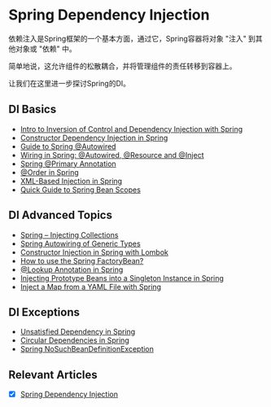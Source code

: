 # Spring Dependency Injection

依赖注入是Spring框架的一个基本方面，通过它，Spring容器将对象 "注入" 到其他对象或 "依赖" 中。

简单地说，这允许组件的松散耦合，并将管理组件的责任转移到容器上。

让我们在这里进一步探讨Spring的DI。

## DI Basics

- [Intro to Inversion of Control and Dependency Injection with Spring](Intro-zh.md)
- [Constructor Dependency Injection in Spring](/spring-di-2/README-zh.md#spring中的构造函数依赖性注入)
- [Guide to Spring @Autowired](../spring-core-2/README-zh.md#guide-to-spring-autowired)
- [Wiring in Spring: @Autowired, @Resource and @Inject](/spring-di-2/README-zh.md#wiring-in-spring-autowired-resource-and-inject)
- [Spring @Primary Annotation](../spring-core-2/README-zh.md#spring-primary-annotation)
- [@Order in Spring](../spring-core-2/README-zh.md#order-in-spring)
- [XML-Based Injection in Spring](/spring-di-1/README-zh.md)
- [Quick Guide to Spring Bean Scopes](../spring-core-2/README-zh.md#spring-bean-scopes-快速指南)

## DI Advanced Topics

- [Spring – Injecting Collections](/spring-di-2/README-zh.md#spring注入集合)
- [Spring Autowiring of Generic Types](/spring-di-1/README-zh.md#泛型的autowiring)
- [Constructor Injection in Spring with Lombok](../spring-core-4/README-zh.md#用lombok在spring中注入构造函数)
- [How to use the Spring FactoryBean?](../spring-core-3/README-zh.md#如何使用spring-factorybean)
- [@Lookup Annotation in Spring](/spring-di-3/README-zh.md#spring中的lookup注解)
- [Injecting Prototype Beans into a Singleton Instance in Spring](/spring-di-1/README-zh.md#将原型bean注入spring中的单例中)
- [Inject a Map from a YAML File with Spring](../spring-boot-modules/spring-boot-properties-2/README-zh.md#用spring从yaml文件中注入一个Map)

## DI Exceptions

- [Unsatisfied Dependency in Spring](/spring-di-1/README-zh.md#unsatisfied-dependency-in-spring)
- [Circular Dependencies in Spring](/spring-di-2/README-zh.md#spring中的循环依赖关系)
- [Spring NoSuchBeanDefinitionException](../spring-exceptions/README-zh.md#nosuchbeandefinitionexception)

## Relevant Articles

- [x] [Spring Dependency Injection](https://www.baeldung.com/spring-dependency-injection)

